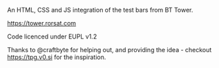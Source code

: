 An HTML, CSS and JS integration of the test bars from BT Tower.

https://tower.rorsat.com

Code licenced under EUPL v1.2

Thanks to @craftbyte for helping out, and providing the idea - checkout https://tpg.v0.si for the inspiration.
